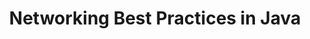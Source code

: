 ---
id: networking-best-practices
title: Networking Best Practices in Java
sidebar_label: Networking Best Practices
sidebar_position: 6
tags: [java, networking, best practices]
description: In this tutorial, we will learn about networking best practices in Java. We will learn about some of the best practices to follow when working with networking in Java.
---